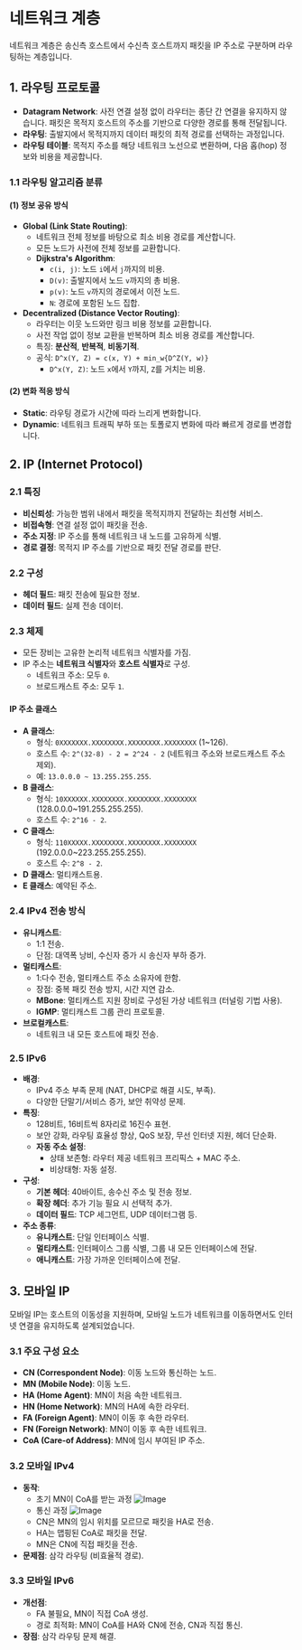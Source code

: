 # 네트워크 계층

네트워크 계층은 송신측 호스트에서 수신측 호스트까지 패킷을 IP 주소로 구분하며 라우팅하는 계층입니다.

## 1. 라우팅 프로토콜

- **Datagram Network**: 사전 연결 설정 없이 라우터는 종단 간 연결을 유지하지 않습니다. 패킷은 목적지 호스트의 주소를 기반으로 다양한 경로를 통해 전달됩니다.
- **라우팅**: 출발지에서 목적지까지 데이터 패킷의 최적 경로를 선택하는 과정입니다.
- **라우팅 테이블**: 목적지 주소를 해당 네트워크 노선으로 변환하며, 다음 홉(hop) 정보와 비용을 제공합니다.

### 1.1 라우팅 알고리즘 분류

#### (1) 정보 공유 방식
- **Global (Link State Routing)**:
  - 네트워크 전체 정보를 바탕으로 최소 비용 경로를 계산합니다.
  - 모든 노드가 사전에 전체 정보를 교환합니다.
  - **Dijkstra's Algorithm**:
    - `c(i, j)`: 노드 `i`에서 `j`까지의 비용.
    - `D(v)`: 출발지에서 노드 `v`까지의 총 비용.
    - `p(v)`: 노드 `v`까지의 경로에서 이전 노드.
    - `N`: 경로에 포함된 노드 집합.
- **Decentralized (Distance Vector Routing)**:
  - 라우터는 이웃 노드와만 링크 비용 정보를 교환합니다.
  - 사전 작업 없이 정보 교환을 반복하며 최소 비용 경로를 계산합니다.
  - 특징: **분산적**, **반복적**, **비동기적**.
  - 공식: `D^x(Y, Z) = c(x, Y) + min_w{D^Z(Y, w)}`
    - `D^x(Y, Z)`: 노드 `x`에서 `Y`까지, `Z`를 거치는 비용.

#### (2) 변화 적응 방식
- **Static**: 라우팅 경로가 시간에 따라 느리게 변화합니다.
- **Dynamic**: 네트워크 트래픽 부하 또는 토폴로지 변화에 따라 빠르게 경로를 변경합니다.

## 2. IP (Internet Protocol)

### 2.1 특징
- **비신뢰성**: 가능한 범위 내에서 패킷을 목적지까지 전달하는 최선형 서비스.
- **비접속형**: 연결 설정 없이 패킷을 전송.
- **주소 지정**: IP 주소를 통해 네트워크 내 노드를 고유하게 식별.
- **경로 결정**: 목적지 IP 주소를 기반으로 패킷 전달 경로를 판단.

### 2.2 구성
- **헤더 필드**: 패킷 전송에 필요한 정보.
- **데이터 필드**: 실제 전송 데이터.

### 2.3 체제
- 모든 장비는 고유한 논리적 네트워크 식별자를 가짐.
- IP 주소는 **네트워크 식별자**와 **호스트 식별자**로 구성.
  - 네트워크 주소: 모두 `0`.
  - 브로드캐스트 주소: 모두 `1`.

#### IP 주소 클래스
- **A 클래스**:
  - 형식: `0XXXXXXX.XXXXXXXX.XXXXXXXX.XXXXXXXX` (1~126).
  - 호스트 수: `2^(32-8) - 2 = 2^24 - 2` (네트워크 주소와 브로드캐스트 주소 제외).
  - 예: `13.0.0.0 ~ 13.255.255.255`.
- **B 클래스**:
  - 형식: `10XXXXXX.XXXXXXXX.XXXXXXXX.XXXXXXXX` (128.0.0.0~191.255.255.255).
  - 호스트 수: `2^16 - 2`.
- **C 클래스**:
  - 형식: `110XXXXX.XXXXXXXX.XXXXXXXX.XXXXXXXX` (192.0.0.0~223.255.255.255).
  - 호스트 수: `2^8 - 2`.
- **D 클래스**: 멀티캐스트용.
- **E 클래스**: 예약된 주소.

### 2.4 IPv4 전송 방식
- **유니캐스트**:
  - 1:1 전송.
  - 단점: 대역폭 낭비, 수신자 증가 시 송신자 부하 증가.
- **멀티캐스트**:
  - 1:다수 전송, 멀티캐스트 주소 소유자에 한함.
  - 장점: 중복 패킷 전송 방지, 시간 지연 감소.
  - **MBone**: 멀티캐스트 지원 장비로 구성된 가상 네트워크 (터널링 기법 사용).
  - **IGMP**: 멀티캐스트 그룹 관리 프로토콜.
- **브로컬캐스트**:
  - 네트워크 내 모든 호스트에 패킷 전송.

### 2.5 IPv6
- **배경**:
  - IPv4 주소 부족 문제 (NAT, DHCP로 해결 시도, 부족).
  - 다양한 단말기/서비스 증가, 보안 취약성 문제.
- **특징**:
  - 128비트, 16비트씩 8자리로 16진수 표현.
  - 보안 강화, 라우팅 효율성 향상, QoS 보장, 무선 인터넷 지원, 헤더 단순화.
  - **자동 주소 설정**:
    - 상태 보존형: 라우터 제공 네트워크 프리픽스 + MAC 주소.
    - 비상태형: 자동 설정.
- **구성**:
  - **기본 헤더**: 40바이트, 송수신 주소 및 전송 정보.
  - **확장 헤더**: 추가 기능 필요 시 선택적 추가.
  - **데이터 필드**: TCP 세그먼트, UDP 데이터그램 등.
- **주소 종류**:
  - **유니캐스트**: 단일 인터페이스 식별.
  - **멀티캐스트**: 인터페이스 그룹 식별, 그룹 내 모든 인터페이스에 전달.
  - **애니캐스트**: 가장 가까운 인터페이스에 전달.

## 3. 모바일 IP

모바일 IP는 호스트의 이동성을 지원하며, 모바일 노드가 네트워크를 이동하면서도 인터넷 연결을 유지하도록 설계되었습니다.

### 3.1 주요 구성 요소
- **CN (Correspondent Node)**: 이동 노드와 통신하는 노드.
- **MN (Mobile Node)**: 이동 노드.
- **HA (Home Agent)**: MN이 처음 속한 네트워크.
- **HN (Home Network)**: MN의 HA에 속한 라우터.
- **FA (Foreign Agent)**: MN이 이동 후 속한 라우터.
- **FN (Foreign Network)**: MN이 이동 후 속한 네트워크.
- **CoA (Care-of Address)**: MN에 임시 부여된 IP 주소.

### 3.2 모바일 IPv4
- **동작**:
  - 초기 MN이 CoA를 받는 과정
     ![Image](https://github.com/user-attachments/assets/9d2a19bc-4eec-478b-ae79-9b3b626dd4ce) 
  - 통신 과정
    ![Image](https://github.com/user-attachments/assets/b0c94f0d-822c-4490-80e9-70a5355982b8) 
  - CN은 MN의 임시 위치를 모르므로 패킷을 HA로 전송.
  - HA는 맵핑된 CoA로 패킷을 전달.
  - MN은 CN에 직접 패킷을 전송.
- **문제점**: 삼각 라우팅 (비효율적 경로).

### 3.3 모바일 IPv6
- **개선점**:
  - FA 불필요, MN이 직접 CoA 생성.
  - 경로 최적화: MN이 CoA를 HA와 CN에 전송, CN과 직접 통신.
- **장점**: 삼각 라우팅 문제 해결.
